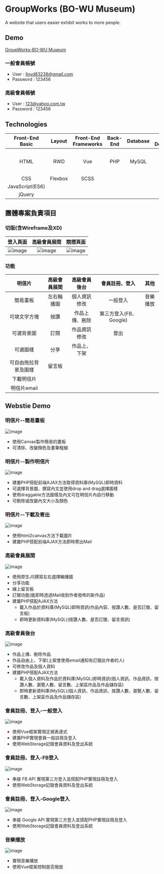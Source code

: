 # GroupWorks (BO-WU Museum)
A website that users easier exhibit works to more people.

## Demo
[GroupWorks-BO-WU Museum](https://www.hui779.com/group3/)
### 一般會員帳號
- User : lloyd83238@gmail.com
- Password : 123456
### 高級會員帳號
- User : 123@yahoo.com.tw
- Password : 123456

## Technologies
Front-End Basic  | Layout | Front-End Frameworks | Back-End | Database|Tool for Development         |Other                         |
:---------------:|:------:|:--------------------:|:--------:|:-------:|:---------------------------:|:----------------------------:|
HTML             | RWD    | Vue                  | PHP      | MySQL   |Node Package Manager (NPM)   |Version Control : Git / GitHub|
CSS              | Flexbox| SCSS                 |          |         |                             |Canvas                        |
JavaScript(ES6)  |        |                      |          |         |                             |WebStorage                    |
jQuery           |        |                      |          |         |                             |                              |


## 團體專案負責項目
### 切版(含Wireframe及XD)
登入頁面  | 高級會員展間 | 競標頁面 |
:---------------:|:------:|:--------------------:|
![image](https://github.com/shang-jui/group/blob/master/group-login.gif) | ![image](https://github.com/shang-jui/group/blob/master/group-highmember.gif)| ![image](https://github.com/shang-jui/group/blob/master/group-bidding.gif) |
### 功能
明信片               | 高級會員展間 | 高級會員後台| 會員註冊、登入       | 其他|
:-------------------:|:----------:|:----------:|:-------------------:|:-------------------:|
簡易畫板              | 左右輪播圖  |個人資訊修改  |一般登入             |音樂播放             |
可填文字方塊          | 按讚        |作品上傳、刪除|第三方登入(FB、Google)|                    |
可選背景圖            | 訂閱        |作品資訊修改  |登出                 |                    |
可選圖樣              | 分享        |作品上、下架  |                     |                    |       
可自由拖拉背景及圖樣   | 留言板      |             |                    |                     |
下載明信片            |             |             |                    |                     |
明信片email           |             |             |                    |                     |
 
## Webstie Demo
### 明信片--簡易畫板
![image](https://github.com/shang-jui/group/blob/master/group-postcardDraw.gif)
- 使用Canvas製作簡易的畫板
- 可清除、改變顏色及畫筆粗細
### 明信片--製作明信片
![image](https://github.com/shang-jui/group/blob/master/group-postcardDo.gif)
- 建置PHP搭配前端AJAX方法取得資料庫(MySQL)即時資料
- 可選擇背景圖、撰寫內文並使用drop and drag選擇圖樣
- 使用draggable方法圖樣及內文可在明信片內自行移動
- 可刪除或改變內文大小及顏色
### 明信片--下載及寄出
![image](https://github.com/shang-jui/group/blob/master/group-postcarddown.gif)
- 使用html2canvas方法下載圖片
- 建置PHP搭配前端AJAX方法即時寄出Mail
### 高級會員展間
![image](https://github.com/shang-jui/group/blob/master/group-highmember.gif)
- 使用原生JS撰寫左右選擇輪播圖
- 分享功能
- 線上留言板
- 訂閱功能(能即時透過Mail收到作者發佈的新作品)
- 建置PHP搭配AJAX方法
  - 載入作品於資料庫(MySQL)即時資訊(作品內容、按讚人數、是否訂閱、留言板)
  - 即時更新資料庫(MySQL)(按讚人數、是否訂閱、留言資訊)
### 高級會員後台
![image](https://github.com/shang-jui/group/blob/master/group-highmemberback.gif)
- 作品上傳、刪除作品
- 作品自由上、下架(上架會使用email通知有訂閱此作者的人)
- 可修改作品及個人資料
- 建置PHP搭配AJAX方法
  - 載入個人資料及作品於資料庫(MySQL)即時資訊(個人資訊、作品資訊、按讚人數、瀏覽人數、留言數、上架區作品及作品儲存區)
  - 即時更新資料庫(MySQL)(個人資訊、作品資訊、按讚人數、瀏覽人數、留言數、上架區作品及作品儲存區)
### 會員註冊、登入-一般登入
![image](https://github.com/shang-jui/group/blob/master/group-normalLogin.gif)
- 使用Vue框架實現正規表達式
- 建置PHP實現會員一般註冊及登入
- 使用WebStorage記錄會員資料及登出系統
### 會員註冊、登入-FB登入
![image](https://github.com/shang-jui/group/blob/master/group-FBLogin.gif)
- 串接 FB API 實現第三方登入並搭配PHP實現註冊及登入
- 使用WebStorage記錄會員資料及登出系統
### 會員註冊、登入-Google登入
![image](https://github.com/shang-jui/group/blob/master/group-GoogleLogin.gif)
- 串接 Google API 實現第三方登入並搭配PHP實現註冊及登入
- 使用WebStorage記錄會員資料及登出系統
### 音樂播放
![image](https://github.com/shang-jui/group/blob/master/group-Music.gif)
- 實現音樂播放
- 使用Vue框架控制是否撥放

